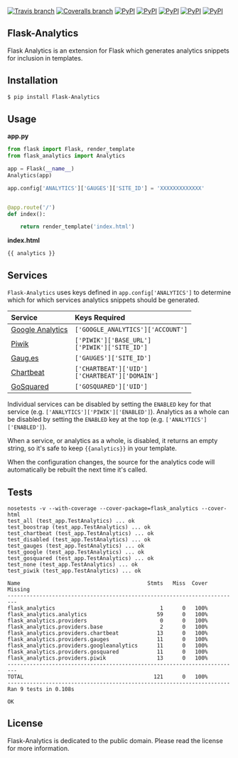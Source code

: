 [![Travis branch](https://img.shields.io/travis/citruspi/Flask-Analytics/master.svg?style=flat-square)]()
[![Coveralls branch](https://img.shields.io/coveralls/citruspi/Flask-Analytics/master.svg?style=flat-square)]()
[![PyPI](https://img.shields.io/pypi/dm/Flask-Analytics.svg?style=flat-square)]()
[![PyPI](https://img.shields.io/pypi/v/Flask-Analytics.svg?style=flat-square)]()
[![PyPI](https://img.shields.io/pypi/wheel/Flask-Analytics.svg?style=flat-square)]()
[![PyPI](https://img.shields.io/pypi/pyversions/Flask-Analytics.svg?style=flat-square)]()
[![PyPI](https://img.shields.io/pypi/status/Flask-Analytics.svg?style=flat-square)]()

## Flask-Analytics

Flask Analytics is an extension for Flask which generates analytics snippets for inclusion in templates.

## Installation

```bash
$ pip install Flask-Analytics
```

## Usage

__app.py__

```python
from flask import Flask, render_template
from flask_analytics import Analytics

app = Flask(__name__)
Analytics(app)

app.config['ANALYTICS']['GAUGES']['SITE_ID'] = 'XXXXXXXXXXXXX'


@app.route('/')
def index():

    return render_template('index.html')
```

__index.html__

```
{{ analytics }}
```

## Services

`Flask-Analytics` uses keys defined in `app.config['ANALYTICS']` to determine which for which services analytics snippets should be generated.

| Service | Keys Required |
|:--------|:--------------|
| [Google Analytics](http://www.google.com/analytics/) | `['GOOGLE_ANALYTICS']['ACCOUNT']` |
| [Piwik](http://piwik.org/) | `['PIWIK']['BASE_URL']`<br>`['PIWIK']['SITE_ID']`|
| [Gaug.es](http://gaug.es/) | `['GAUGES']['SITE_ID']` |
| [Chartbeat](https://chartbeat.com) | `['CHARTBEAT']['UID']`<br>`['CHARTBEAT']['DOMAIN']` |
| [GoSquared](https://www.gosquared.com) | `['GOSQUARED']['UID']` |

Individual services can be disabled by setting the `ENABLED` key for that service (e.g. `['ANALYTICS']['PIWIK']['ENABLED']`). Analytics as a whole can be disabled by setting the `ENABLED` key at the top (e.g. `['ANALYTICS']['ENABLED']`).

When a service, or analytics as a whole, is disabled, it returns an empty string, so it's safe to keep `{{analytics}}` in your template.

When the configuration changes, the source for the analytics code will automatically be rebuilt the next time it's called.

## Tests

```
nosetests -v --with-coverage --cover-package=flask_analytics --cover-html
test_all (test_app.TestAnalytics) ... ok
test_boostrap (test_app.TestAnalytics) ... ok
test_chartbeat (test_app.TestAnalytics) ... ok
test_disabled (test_app.TestAnalytics) ... ok
test_gauges (test_app.TestAnalytics) ... ok
test_google (test_app.TestAnalytics) ... ok
test_gosquared (test_app.TestAnalytics) ... ok
test_none (test_app.TestAnalytics) ... ok
test_piwik (test_app.TestAnalytics) ... ok

Name                                        Stmts   Miss  Cover   Missing
-------------------------------------------------------------------------
flask_analytics                                 1      0   100%   
flask_analytics.analytics                      59      0   100%   
flask_analytics.providers                       0      0   100%   
flask_analytics.providers.base                  2      0   100%   
flask_analytics.providers.chartbeat            13      0   100%   
flask_analytics.providers.gauges               11      0   100%   
flask_analytics.providers.googleanalytics      11      0   100%   
flask_analytics.providers.gosquared            11      0   100%   
flask_analytics.providers.piwik                13      0   100%   
-------------------------------------------------------------------------
TOTAL                                         121      0   100%   
----------------------------------------------------------------------
Ran 9 tests in 0.108s

OK
```

## License

Flask-Analytics is dedicated to the public domain. Please read the license for
more information.
